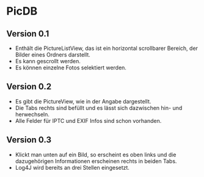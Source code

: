 # PicDB

## Version 0.1

- Enthält die PictureListView, das ist ein horizontal scrollbarer Bereich, der
  Bilder eines Ordners darstellt.
- Es kann gescrollt werden.
- Es können einzelne Fotos selektiert werden.

## Version 0.2
- Es gibt die PictureView, wie in der Angabe dargestellt.
- Die Tabs rechts sind befüllt und es lässt sich dazwischen hin- und herwechseln.
- Alle Felder für IPTC und EXIF Infos sind schon vorhanden.

## Version 0.3
- Klickt man unten auf ein Bild, so erscheint es oben links und die dazugehörigen
  Informationen erscheinen rechts in beiden Tabs.
- Log4J wird bereits an drei Stellen eingesetzt.



